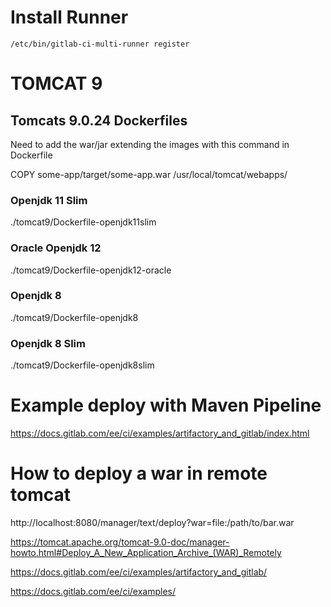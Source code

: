 # Install Runner
```shell
/etc/bin/gitlab-ci-multi-runner register  
```
# TOMCAT 9
## Tomcats 9.0.24 Dockerfiles
Need to add the war/jar extending the images with this command in Dockerfile

COPY some-app/target/some-app.war /usr/local/tomcat/webapps/
### Openjdk 11 Slim
./tomcat9/Dockerfile-openjdk11slim
### Oracle Openjdk 12
./tomcat9/Dockerfile-openjdk12-oracle
### Openjdk 8
./tomcat9/Dockerfile-openjdk8
### Openjdk 8 Slim
./tomcat9/Dockerfile-openjdk8slim

# Example deploy with Maven Pipeline
https://docs.gitlab.com/ee/ci/examples/artifactory_and_gitlab/index.html

# How to deploy a war in remote tomcat
http://localhost:8080/manager/text/deploy?war=file:/path/to/bar.war

https://tomcat.apache.org/tomcat-9.0-doc/manager-howto.html#Deploy_A_New_Application_Archive_(WAR)_Remotely

https://docs.gitlab.com/ee/ci/examples/artifactory_and_gitlab/

https://docs.gitlab.com/ee/ci/examples/
